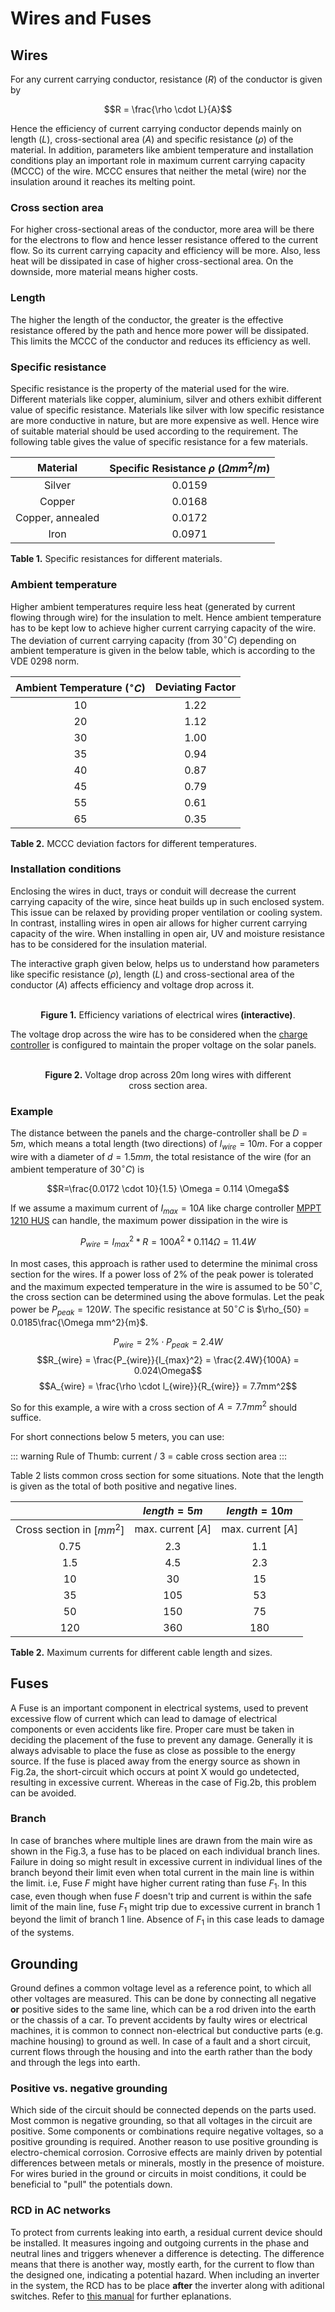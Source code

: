 # Wires and Fuses

## Wires

For any current carrying conductor, resistance ($R$) of the conductor is given by

$$R = \frac{\rho \cdot L}{A}$$

Hence the efficiency of current carrying conductor depends mainly on length ($L$), cross-sectional area ($A$) and specific resistance ($\rho$) of the material. In addition, parameters like ambient temperature and installation conditions play an important role in maximum current carrying capacity (MCCC) of the wire. MCCC ensures that neither the metal (wire) nor the insulation around it reaches its melting point.

### Cross section area

For higher cross-sectional areas of the conductor, more area will be there for the electrons to flow and hence lesser resistance offered to the current flow. So its current carrying capacity and efficiency will be more. Also, less heat will be dissipated in case of higher cross-sectional area. On the downside, more material means higher costs.

### Length

The higher the length of the conductor, the greater is the effective resistance offered by the path and hence more power will be dissipated. This limits the MCCC of the conductor and reduces its efficiency as well.

### Specific resistance

Specific resistance is the property of the material used for the wire. Different materials like copper, aluminium, silver and others exhibit different value of specific resistance. Materials like silver with low specific resistance are more conductive in nature, but are more expensive as well. Hence wire of suitable material should be used according to the requirement. The following table gives the value of specific resistance for a few materials.

| Material          | Specific Resistance $\rho$ ($\Omega mm^2/m$)  |
|:-----------------:|:--------------------------------------------:|
|   Silver          |                  0.0159                      |
|   Copper          |                  0.0168                      |
| Copper, annealed  |                  0.0172                      |
|   Iron            |                  0.0971                      |
<figcaption><b>Table 1.</b> Specific resistances for different materials.</figcaption>

### Ambient temperature

Higher ambient temperatures require less heat (generated by current flowing through wire) for the insulation to melt. Hence ambient temperature has to be kept low to achieve higher current carrying capacity of the wire. The deviation of current carrying capacity (from $30^{\circ}C$) depending on ambient temperature is given in the below table, which is according to the VDE 0298 norm.

| Ambient Temperature ($^{\circ}C$)   | Deviating Factor   |
|:-------------------------:|:------------------:|
|   10        		    |        1.22        |
|   20        		    |        1.12        |
|   30        		    |        1.00        |
|   35        		    |        0.94        |
|   40        		    |        0.87        |
|   45        		    |        0.79        |
|   55       		    |        0.61        |
|   65        		    |        0.35        |
<figcaption><b>Table 2.</b> MCCC deviation factors for different temperatures.</figcaption>

### Installation conditions

Enclosing the wires in duct, trays or conduit will decrease the current carrying capacity of the wire, since heat builds up in such enclosed system. This issue can be relaxed by providing proper ventilation or cooling system. In contrast, installing wires in open air allows for higher current carrying capacity of the wire. When installing in open air, UV and moisture resistance has to be considered for the insulation material.

The interactive graph given below, helps us to understand how parameters like specific resistance ($\rho$), length ($L$) and cross-sectional area of the conductor ($A$) affects efficiency and voltage drop across it.

<figure>
    <wire-efficiency/>
    <br/>
<center>
    <figcaption><b>Figure 1.</b> Efficiency variations of electrical wires <b>(interactive)</b>.</figcaption>
</center>
</figure>

The voltage drop across the wire has to be considered when the [charge controller](charge_controller) is configured to maintain the proper voltage on the solar panels.

<figure>
    <wire-voltage-drop/>
    <br/>
<center>
    <figcaption><b>Figure 2.</b> Voltage drop across 20m long wires with different cross section area.</figcaption>
</center>
</figure>

### Example

The distance between the panels and the charge-controller shall be $D=5m$, which means a total length (two directions) of $l_{wire} = 10m$. For a copper wire with a diameter of $d=1.5mm$, the total resistance of the wire (for an ambient temperature of $30^{\circ}C$) is

$$R=\frac{0.0172 \cdot 10}{1.5} \Omega = 0.114 \Omega$$

If we assume a maximum current of $I_{max} = 10A$ like charge controller [MPPT 1210 HUS](https://libre.solar/hardware/mppt-1210-hus.html) can handle, the maximum power dissipation in the wire is

$$P_{wire} = I_{max}^2 * R = 100A^2 * 0.114 \Omega = 11.4W$$

In most cases, this approach is rather used to determine the minimal cross section for the wires. If a power loss of 2% of the peak power is tolerated and the maximum expected temperature in the wire is assumed to be $50^{\circ}C$, the cross section can be determined using the above formulas. Let the peak power be $P_{peak}=120W$. The specific resistance at $50^{\circ}C$ is $\rho_{50} = 0.0185\frac{\Omega mm^2}{m}$.

$$P_{wire} = 2\%\cdot P_{peak} = 2.4W$$
$$R_{wire} = \frac{P_{wire}}{I_{max}^2} = \frac{2.4W}{100A} = 0.024\Omega$$
$$A_{wire} = \frac{\rho \cdot l_{wire}}{R_{wire}} = 7.7mm^2$$

So for this example, a wire with a cross section of $A=7.7mm^2$ should suffice.

For short connections below 5 meters, you can use:

::: warning Rule of Thumb:
 current / 3 = cable cross section area
:::

Table 2 lists common cross section for some situations. Note that the length is given as the total of both positive and negative lines.

|                           | $length=5m$        |  $length=10m$|
|:-------------------------:|:------------------:|:------------------:|
|Cross section in $[mm^2]$  | max. current $[A]$ |  max. current $[A]$|
|   0.75        		    |        2.3         |      1.1
|   1.5        		        |        4.5         |      2.3
|   10        		        |        30          |      15
|   35        		        |        105         |      53
|   50        		        |        150         |      75
|   120        		        |        360         |      180
<figcaption><b>Table 2.</b> Maximum currents for different cable length and sizes.</figcaption>

## Fuses

A Fuse is an important component in electrical systems, used to prevent excessive flow of current which can lead to damage of electrical components or even accidents like fire. Proper care must be taken in deciding the placement of the fuse to prevent any damage. Generally it is always advisable to place the fuse as close as possible to the energy source. If the fuse is placed away from the energy source as shown in Fig.2a, the short-circuit which occurs at point X would go undetected, resulting in excessive current. Whereas in the case of Fig.2b, this problem can be avoided.

<fig-caption src="system/fuse_battery.svg" caption="Position of fuse with respect to energy source" num="2" />

### Branch

In case of branches where multiple lines are drawn from the main wire as shown in the Fig.3, a fuse has to be placed on each individual branch lines. Failure in doing so might result in excessive current in individual lines of the branch beyond their limit even when total current in the main line is within the limit. i.e, Fuse $F$ might have higher current rating than fuse $F_1$. In this case, even though when fuse $F$ doesn't trip and current is within the safe limit of the main line, fuse $F_1$ might trip due to excessive current in branch 1 beyond the limit of branch 1 line. Absence of $F_1$ in this case leads to damage of the systems.

<fig-caption src="system/fuse_branches.svg" caption="Position of fuse in branches" num="3" />


## Grounding

Ground defines a common voltage level as a reference point, to which all other voltages are measured. This can be done by connecting all negative **or** positive sides to the same line, which can be a rod driven into the earth or the chassis of a car. To prevent accidents by faulty wires or electrical machines, it is common to connect non-electrical but conductive parts (e.g. machine housing) to ground as well. In case of a fault and a short circuit, current flows through the housing and into the earth rather than the body and through the legs into earth.

### Positive vs. negative grounding

Which side of the circuit should be connected depends on the parts used. Most common is negative grounding, so that all voltages in the circuit are positive. Some components or combinations require negative voltages, so a positive grounding is required. Another reason to use positive grounding is electro-chemical corrosion. Corrosive effects are mainly driven by potential differences between metals or minerals, mostly in the presence of moisture. For wires buried in the ground or circuits in moist conditions, it could be beneficial to "pull" the potentials down.

### RCD in AC networks

To protect from currents leaking into earth, a residual current device should be installed. It measures ingoing and outgoing currents in the phase and neutral lines and triggers whenever a difference is detecting. The difference means that there is another way, mostly earth, for the current to flow than the designed one, indicating a potential hazard. When including an inverter in the system, the RCD has to be place **after** the inverter along with aditional switches. Refer to [this manual](https://www.victronenergy.com/upload/documents/Wiring-Unlimited-EN.pdf) for further eplanations.
